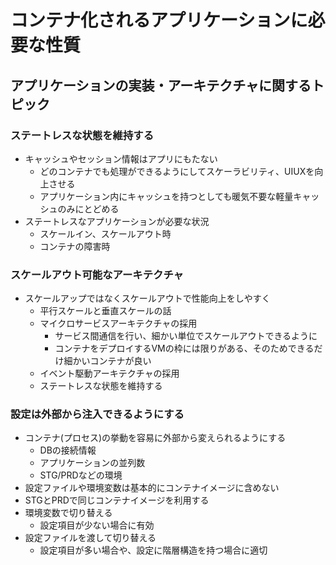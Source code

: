 # コンテナ化されるアプリケーションに必要な性質

## アプリケーションの実装・アーキテクチャに関するトピック

### ステートレスな状態を維持する
- キャッシュやセッション情報はアプリにもたない
  - どのコンテナでも処理ができるようにしてスケーラビリティ、UIUXを向上させる
  - アプリケーション内にキャッシュを持つとしても暖気不要な軽量キャッシュのみにとどめる
- ステートレスなアプリケーションが必要な状況
  - スケールイン、スケールアウト時
  - コンテナの障害時

### スケールアウト可能なアーキテクチャ
- スケールアップではなくスケールアウトで性能向上をしやすく
  - 平行スケールと垂直スケールの話  
  - マイクロサービスアーキテクチャの採用
    - サービス間通信を行い、細かい単位でスケールアウトできるように
    - コンテナをデプロイするVMの枠には限りがある、そのためできるだけ細かいコンテナが良い
  - イベント駆動アーキテクチャの採用
  - ステートレスな状態を維持する

### 設定は外部から注入できるようにする
- コンテナ(プロセス)の挙動を容易に外部から変えられるようにする
  - DBの接続情報
  - アプリケーションの並列数
  - STG/PRDなどの環境
- 設定ファイルや環境変数は基本的にコンテナイメージに含めない
- STGとPRDで同じコンテナイメージを利用する
- 環境変数で切り替える
  - 設定項目が少ない場合に有効
- 設定ファイルを渡して切り替える
  - 設定項目が多い場合や、設定に階層構造を持つ場合に適切
